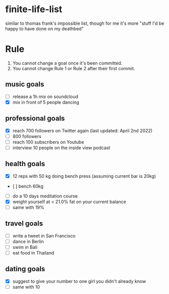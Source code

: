 # finite-life-list

similar to thomas frank's impossible list, though for me it's more "stuff I'd be happy to have done on my deathbed"

# Rule

1. You cannot change a goal once it's been committed.
2. You cannot change Rule 1 or Rule 2 after their first commit.

## music goals

- [ ] release a 1h mix on soundcloud 
- [X] mix in front of 5 people dancing

## professional goals

- [X] reach 700 followers on Twitter again (last updated: April 2nd 2022)
- [ ] 800 followers
- [ ] reach 100 subscribers on Youtube
- [ ] interview 10 people on the inside view podcast

## health goals

- [X] 12 reps with 50 kg doing bench press (assuming current bar is 20kg)
- [ ] bench 60kg
- [ ] do a 10 days meditation course
- [X] weight yourself at < 21.0% fat on your current balance
- [ ] same with 19%

## travel goals
- [ ] write a tweet in San Francisco
- [ ] dance in Berlin
- [ ] swim in Bali
- [ ] eat food in Thailand

## dating goals
- [X] suggest to give your number to one girl you didn't already know
- [ ] same with 10
